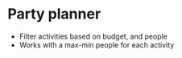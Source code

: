 # Party planner

- Filter activities based on budget, and people
- Works with a max-min people for each activity